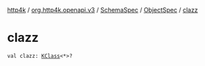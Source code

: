 [http4k](../../../index.md) / [org.http4k.openapi.v3](../../index.md) / [SchemaSpec](../index.md) / [ObjectSpec](index.md) / [clazz](./clazz.md)

# clazz

`val clazz: `[`KClass`](https://kotlinlang.org/api/latest/jvm/stdlib/kotlin.reflect/-k-class/index.html)`<*>?`